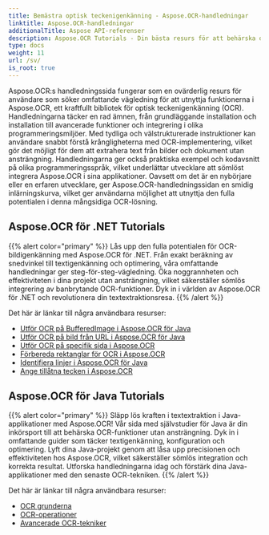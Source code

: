 ```yaml
---
title: Bemästra optisk teckenigenkänning - Aspose.OCR-handledningar
linktitle: Aspose.OCR-handledningar
additionalTitle: Aspose API-referenser
description: Aspose.OCR Tutorials - Din bästa resurs för att behärska optisk teckenigenkänning med tydliga instruktioner och praktiska exempel på olika språk.
type: docs
weight: 11
url: /sv/
is_root: true
---
```


Aspose.OCR:s handledningssida fungerar som en ovärderlig resurs för användare som söker omfattande vägledning för att utnyttja funktionerna i Aspose.OCR, ett kraftfullt bibliotek för optisk teckenigenkänning (OCR). Handledningarna täcker en rad ämnen, från grundläggande installation och installation till avancerade funktioner och integrering i olika programmeringsmiljöer. Med tydliga och välstrukturerade instruktioner kan användare snabbt förstå krångligheterna med OCR-implementering, vilket gör det möjligt för dem att extrahera text från bilder och dokument utan ansträngning. Handledningarna ger också praktiska exempel och kodavsnitt på olika programmeringsspråk, vilket underlättar utvecklare att sömlöst integrera Aspose.OCR i sina applikationer. Oavsett om det är en nybörjare eller en erfaren utvecklare, ger Aspose.OCR-handledningssidan en smidig inlärningskurva, vilket ger användarna möjlighet att utnyttja den fulla potentialen i denna mångsidiga OCR-lösning.

## Aspose.OCR för .NET Tutorials
{{% alert color="primary" %}}
Lås upp den fulla potentialen för OCR-bildigenkänning med Aspose.OCR för .NET. Från exakt beräkning av snedvinkel till textigenkänning och optimering, våra omfattande handledningar ger steg-för-steg-vägledning. Öka noggrannheten och effektiviteten i dina projekt utan ansträngning, vilket säkerställer sömlös integrering av banbrytande OCR-funktioner. Dyk in i världen av Aspose.OCR för .NET och revolutionera din textextraktionsresa.
{{% /alert %}}

Det här är länkar till några användbara resurser:
 
- [Utför OCR på BufferedImage i Aspose.OCR för Java](./net/perform-ocr-buffered-image/)
- [Utför OCR på bild från URL i Aspose.OCR för Java](./net/perform-ocr-image-from-url/)
- [Utför OCR på specifik sida i Aspose.OCR](./net/perform-ocr-on-page/)
- [Förbereda rektanglar för OCR i Aspose.OCR](./net/prepare-rectangles-for-ocr/)
- [Identifiera linjer i Aspose.OCR för Java](./net/recognize-lines/)
- [Ange tillåtna tecken i Aspose.OCR](./net/specify-allowed-characters/)


## Aspose.OCR för Java Tutorials
{{% alert color="primary" %}}
Släpp lös kraften i textextraktion i Java-applikationer med Aspose.OCR! Vår sida med självstudier för Java är din inkörsport till att behärska OCR-funktioner utan ansträngning. Dyk in i omfattande guider som täcker textigenkänning, konfiguration och optimering. Lyft dina Java-projekt genom att låsa upp precisionen och effektiviteten hos Aspose.OCR, vilket säkerställer sömlös integration och korrekta resultat. Utforska handledningarna idag och förstärk dina Java-applikationer med den senaste OCR-tekniken.
{{% /alert %}}

Det här är länkar till några användbara resurser:
 
- [OCR grunderna](./java/ocr-basics/)
- [OCR-operationer](./java/ocr-operations/)
- [Avancerade OCR-tekniker](./java/advanced-ocr-techniques/)




